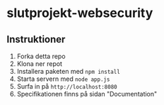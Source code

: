 # slutprojekt-websecurity

## Instruktioner

1. Forka detta repo
2. Klona ner repot
3. Installera paketen med `npm install`
4. Starta servern med `node app.js`
5. Surfa in på `http://localhost:8080`
6. Specifikationen finns på sidan "Documentation"
